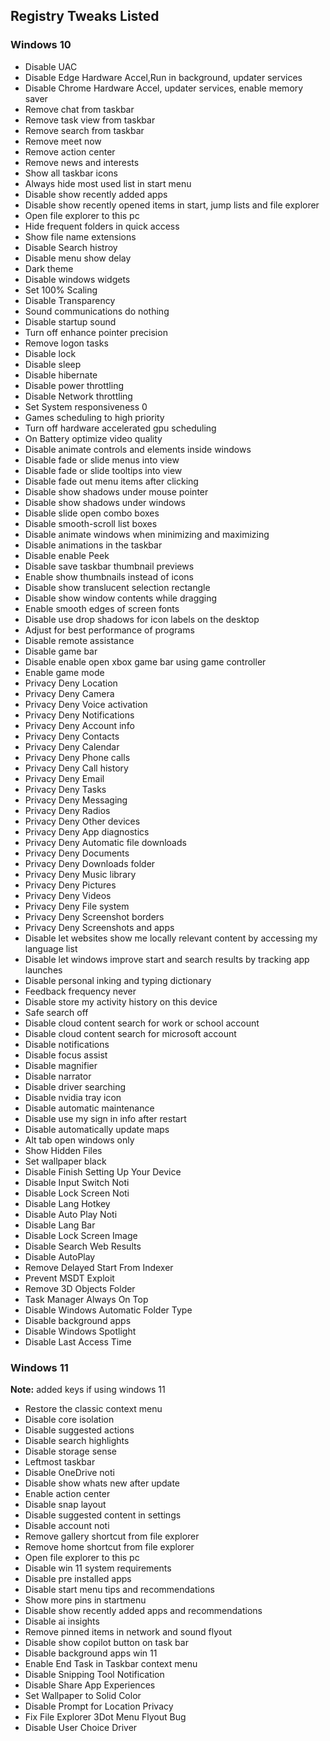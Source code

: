 ## Registry Tweaks Listed

### Windows 10

- Disable UAC
- Disable Edge Hardware Accel,Run in background, updater services
- Disable Chrome Hardware Accel, updater services, enable memory saver
- Remove chat from taskbar
- Remove task view from taskbar
- Remove search from taskbar
- Remove meet now
- Remove action center
- Remove news and interests
- Show all taskbar icons
- Always hide most used list in start menu
- Disable show recently added apps
- Disable show recently opened items in start, jump lists and file explorer
- Open file explorer to this pc
- Hide frequent folders in quick access
- Show file name extensions
- Disable Search histroy
- Disable menu show delay
- Dark theme
- Disable windows widgets
- Set 100% Scaling
- Disable Transparency
- Sound communications do nothing
- Disable startup sound
- Turn off enhance pointer precision
- Remove logon tasks
- Disable lock
- Disable sleep
- Disable hibernate
- Disable power throttling
- Disable Network throttling 
- Set System responsiveness 0
- Games scheduling to high priority
- Turn off hardware accelerated gpu scheduling
- On Battery optimize video quality
- Disable animate controls and elements inside windows
- Disable fade or slide menus into view
- Disable fade or slide tooltips into view
- Disable fade out menu items after clicking
- Disable show shadows under mouse pointer
- Disable show shadows under windows
- Disable slide open combo boxes
- Disable smooth-scroll list boxes
- Disable animate windows when minimizing and maximizing
- Disable animations in the taskbar
- Disable enable Peek
- Disable save taskbar thumbnail previews
- Enable show thumbnails instead of icons
- Disable show translucent selection rectangle
- Disable show window contents while dragging
- Enable smooth edges of screen fonts
- Disable use drop shadows for icon labels on the desktop
- Adjust for best performance of programs
- Disable remote assistance
- Disable game bar
- Disable enable open xbox game bar using game controller
- Enable game mode
- Privacy Deny Location
- Privacy Deny Camera
- Privacy Deny Voice activation
- Privacy Deny Notifications
- Privacy Deny Account info
- Privacy Deny Contacts
- Privacy Deny Calendar
- Privacy Deny Phone calls
- Privacy Deny Call history
- Privacy Deny Email
- Privacy Deny Tasks
- Privacy Deny Messaging
- Privacy Deny Radios
- Privacy Deny Other devices
- Privacy Deny App diagnostics
- Privacy Deny Automatic file downloads
- Privacy Deny Documents
- Privacy Deny Downloads folder
- Privacy Deny Music library
- Privacy Deny Pictures
- Privacy Deny Videos
- Privacy Deny File system
- Privacy Deny Screenshot borders
- Privacy Deny Screenshots and apps
- Disable let websites show me locally relevant content by accessing my language list
- Disable let windows improve start and search results by tracking app launches
- Disable personal inking and typing dictionary
- Feedback frequency never
- Disable store my activity history on this device
- Safe search off
- Disable cloud content search for work or school account
- Disable cloud content search for microsoft account
- Disable notifications
- Disable focus assist
- Disable magnifier 
- Disable narrator 
- Disable driver searching
- Disable nvidia tray icon
- Disable automatic maintenance
- Disable use my sign in info after restart
- Disable automatically update maps
- Alt tab open windows only
- Show Hidden Files
- Set wallpaper black
- Disable Finish Setting Up Your Device
- Disable Input Switch Noti
- Disable Lock Screen Noti
- Disable Lang Hotkey
- Disable Auto Play Noti
- Disable Lang Bar
- Disable Lock Screen Image
- Disable Search Web Results
- Disable AutoPlay
- Remove Delayed Start From Indexer
- Prevent MSDT Exploit
- Remove 3D Objects Folder
- Task Manager Always On Top
- Disable Windows Automatic Folder Type
- Disable background apps
- Disable Windows Spotlight
- Disable Last Access Time

### Windows 11

**Note:** added keys if using windows 11
- Restore the classic context menu
- Disable core isolation
- Disable suggested actions
- Disable search highlights
- Disable storage sense
- Leftmost taskbar
- Disable OneDrive noti
- Disable show whats new after update
- Enable action center
- Disable snap layout
- Disable suggested content in settings
- Disable account noti
- Remove gallery shortcut from file explorer
- Remove home shortcut from file explorer
- Open file explorer to this pc
- Disable win 11 system requirements
- Disable pre installed apps
- Disable start menu tips and recommendations
- Show more pins in startmenu
- Disable show recently added apps and recommendations
- Disable ai insights
- Remove pinned items in network and sound flyout
- Disable show copilot button on task bar
- Disable background apps win 11
- Enable End Task in Taskbar context menu
- Disable Snipping Tool Notification
- Disable Share App Experiences
- Set Wallpaper to Solid Color
- Disable Prompt for Location Privacy
- Fix File Explorer 3Dot Menu Flyout Bug
- Disable User Choice Driver
